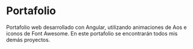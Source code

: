 # Portafolio

Portafolio web desarrollado con Angular, utilizando animaciones de Aos e iconos de Font Awesome. En este portafolio se encontrarán todos mis demás proyectos.
